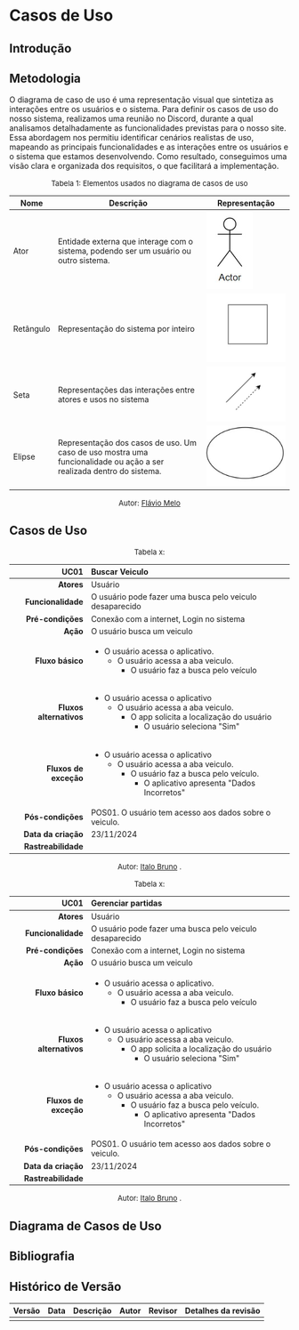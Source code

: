 # Casos de Uso

## Introdução

## Metodologia
O diagrama de caso de uso é uma representação visual que sintetiza as interações entre os usuários e o sistema. Para definir os casos de uso do nosso sistema, realizamos uma reunião no Discord, durante a qual analisamos detalhadamente as funcionalidades previstas para o nosso site. Essa abordagem nos permitiu identificar cenários realistas de uso, mapeando as principais funcionalidades e as interações entre os usuários e o sistema que estamos desenvolvendo. Como resultado, conseguimos uma visão clara e organizada dos requisitos, o que facilitará a implementação.

<font size="2"><p style="text-align: center">Tabela 1: Elementos usados no diagrama de casos de uso </p></font>

| Nome           |Descrição                     |    Representação                           |
|----------------|------------------------------|--------------------------------------------|
| Ator           | Entidade externa que interage com o sistema, podendo ser um usuário ou outro sistema.            | ![Ator](../../Assets/ator.jpeg) |
|Retângulo | Representação do sistema por inteiro |![Retângulo](../../Assets/retangulo.jpeg)|
|Seta| Representações das interações entre atores e usos no sistema|![Setas](../../Assets/setas.jpeg)|
|Elipse|Representação dos casos de uso. Um caso de uso mostra uma funcionalidade ou ação a ser realizada dentro do sistema.|![Elipse](../../Assets/elipse.jpeg)|

<font size="2"><p style="text-align: center">Autor: [Flávio Melo](https://github.com/flavioovatsug)</p></font>


## Casos de Uso

<center>

<font size="2"><p style="text-align: center">Tabela x: </p></font>

| UC01 |  Buscar Veiculo |
| -: | :- |
| **Atores** | Usuário |
| **Funcionalidade** | O usuário pode fazer uma busca pelo veiculo desaparecido |
| **Pré-condições** | Conexão com a internet, Login no sistema |
| **Ação** | O usuário busca um veiculo  |
| **Fluxo básico** | <ul><li> O usuário acessa o aplicativo. </br> <ul><li> O usuário acessa a aba veiculo. </br> <ul><li> O usuário faz a busca pelo veículo </br> |
| **Fluxos alternativos** | <ul><li> O usuário acessa o aplicativo </br> <ul><li> O usuário acessa a aba veiculo. </br> <ul><li> O app solicita a localização do usuário </br> <ul><li> O usuário seleciona "Sim"</br>  |
| **Fluxos de exceção** | <ul><li> O usuário acessa o aplicativo </br> <ul><li> O usuário acessa a aba veiculo. </br> <ul><li>  O usuário faz a busca pelo veículo. </br> <ul><li> O aplicativo apresenta "Dados Incorretos" </br>  |
| **Pós-condições** |POS01. O usuário tem acesso aos dados sobre o veiculo. |
| **Data da criação** | 23/11/2024 |
| **Rastreabilidade** | |

<font size="2"><p style="text-align: center">Autor: [Italo Bruno](https://github.com/ItaloBrunoM)  .</p></font>

</center>

<center>

<font size="2"><p style="text-align: center">Tabela x: </p></font>

| UC01 |  Gerenciar partidas |
| -: | :- |
| **Atores** | Usuário |
| **Funcionalidade** | O usuário pode fazer uma busca pelo veiculo desaparecido |
| **Pré-condições** | Conexão com a internet, Login no sistema |
| **Ação** | O usuário busca um veiculo  |
| **Fluxo básico** | <ul><li> O usuário acessa o aplicativo. </br> <ul><li> O usuário acessa a aba veiculo. </br> <ul><li> O usuário faz a busca pelo veículo </br> |
| **Fluxos alternativos** | <ul><li> O usuário acessa o aplicativo </br> <ul><li> O usuário acessa a aba veiculo. </br> <ul><li> O app solicita a localização do usuário </br> <ul><li> O usuário seleciona "Sim"</br>  |
| **Fluxos de exceção** | <ul><li> O usuário acessa o aplicativo </br> <ul><li> O usuário acessa a aba veiculo. </br> <ul><li>  O usuário faz a busca pelo veículo. </br> <ul><li> O aplicativo apresenta "Dados Incorretos" </br>  |
| **Pós-condições** |POS01. O usuário tem acesso aos dados sobre o veiculo. |
| **Data da criação** | 23/11/2024 |
| **Rastreabilidade** | |

<font size="2"><p style="text-align: center">Autor: [Italo Bruno](https://github.com/ItaloBrunoM)  .</p></font>

</center>

## Diagrama de Casos de Uso

## Bibliografia

## Histórico de Versão

|Versão|Data|Descrição|Autor|Revisor| Detalhes da revisão |
|:----:|----|---------|-----|:-------:|-----| 
|  |  |  |  |  | |